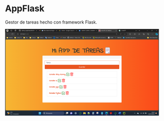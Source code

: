 # AppFlask
Gestor de tareas hecho con framework Flask.

![Gestor de Tareas](https://github.com/IsabeloCastillo/AppFlask/blob/main/Captura%20de%20pantalla%202023-12-11%20233133.png)
